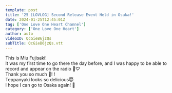 ```yaml
---
template: post
title: '25 [LOVLOG] Second Release Event Held in Osaka!'
date: 2024-01-25T12:45:01Z
tag: ['One Love One Heart Channel']
category: ['One Love One Heart']
author: auto 
videoID: QcGieB6jzQs
subTitle: QcGieB6jzQs.vtt
---
```

This is Miu Fujisaki!  
It was my first time to go there the day before, and I was happy to be able to record and appear on the radio 👼♡  
Thank you so much 🙇! !  
Teppanyaki looks so delicious😇  
I hope I can go to Osaka again! 💭
